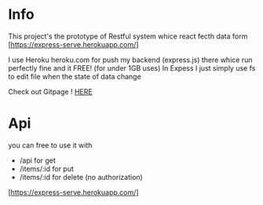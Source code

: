 # Info
This project's the prototype of Restful system whice react fecth data form  [https://express-serve.herokuapp.com/] 

I use Heroku heroku.com for push my backend (express.js) there whice run perfectly fine and it FREE! (for under 1GB uses)
In Expess I just simply use fs to edit file when the state of data change 

Check out Gitpage ! 
[HERE](https://phongsmm.github.io/react-express/)

# Api

you can free to use it with
* /api for get
* /items/:id for put
* /items/:id for delete (no authorization)

[https://express-serve.herokuapp.com/] 
